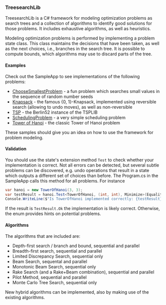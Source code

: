 ### TreesearchLib

TreesearchLib is a C# framework for modeling optimization problems as search trees and a collection of algorithms to identify good solutions for those problems. It includes exhaustive algorithms, as well as heuristics.

Modeling optimization problems is performed by implementing a problem state class. This class maintains the decisions that have been taken, as well as the next choices, i.e., branches in the search tree. It is possible to compute bounds, which algorithms may use to discard parts of the tree.

#### Examples

Check out the SampleApp to see implementations of the following problems:

 * [ChooseSmallestProblem](src/SampleApp/ChooseSmallestProblem.cs) - a fun problem which searches small values in the sequence of random number seeds
 * [Knapsack](src/SampleApp/Knapsack.cs) - the famous {0, 1}-Knapsack, implemented using reversible search (allowing to undo moves), as well as non-reversible
 * [TSP](src/SampleApp/TSP.cs) - the Berlin52 instance of the TSPLIB
 * [SchedulingProblem](src/SampleApp/SchedulingProblem.cs) - a very simple scheduling problem
 * [Tower of Hanoi](src/SampleApp/TowerOfHanoi.cs) - the classic Tower of Hanoi problem

These samples should give you an idea on how to use the framework for problem modeling.

#### Validation

You should use the state's extension method `Test` to check whether your implementation is correct. Not all errors can be detected, but several subtle problems can be discovered, e.g. undo operations that result in a state which outputs a different set of choices than before. The Program.cs in the SampleApp calls this method for all problems. For instance

```csharp
var hanoi = new TowerOfHanoi(3, 3);
var testResult = hanoi.Test<TowerOfHanoi, (int, int), Minimize>(EqualityComparer<(int, int)>.Default);
Console.WriteLine($"Is TowerOfHanoi implemented correctly: {testResult}");
```

If the result is `TestResult.Ok` the implementation is likely correct. Otherwise, the enum provides hints on potential problems.

#### Algorithms

The algorithms that are included are:

 * Depth-first search / branch and bound, sequential and parallel
 * Breadth-first search, sequential and parallel
 * Limited Discrepancy Search, sequential only
 * Beam Search, sequental and parallel
 * Monotonic Beam Search, sequential only
 * Rake Search (and a Rake+Beam combination), sequential and parallel
 * Pilot Method, sequential and parallel
 * Monte Carlo Tree Search, sequential only

New hybrid algorithms can be implemented, also by making use of the existing algorithms.